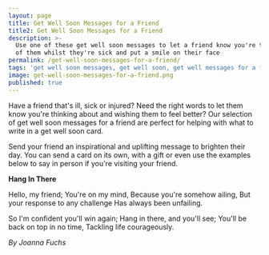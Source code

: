 ```yaml
---
layout: page
title: Get Well Soon Messages for a Friend
title2: Get Well Soon Messages for a Friend
description: >-
  Use one of these get well soon messages to let a friend know you're thinking
  of them whilst they're sick and put a smile on their face
permalink: /get-well-soon-messages-for-a-friend/
tags: 'get well soon messages, get well soon, get well messages for a friend'
image: get-well-soon-messages-for-a-friend.png
published: true
---
```

<p>Have a friend that's ill, sick or injured? Need the right words to let them know you're thinking about and wishing them to feel better? Our selection of get well soon messages for a friend are perfect for helping with what to write in a get well soon card.</p>

<p>
Send your friend an inspirational and uplifting message to brighten their day. You can send a card on its own, with a gift or even use the examples below to say in person if you're visiting your friend.</p>


<div class="poems">
  <p><strong>Hang In There</strong></p>
  
<p>Hello, my friend; You're on my mind,
Because you're somehow ailing,
But your response to any challenge
Has always been unfailing.</p>
  
<p>So I'm confident you'll win again;  
Hang in there, and you'll see;  
You'll be back on top in no time,  
  Tackling life courageously.</p>

<p><i>By Joanna Fuchs</i></p>
</div>
